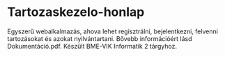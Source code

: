 # Tartozaskezelo-honlap

Egyszerű webalkalmazás, ahova lehet regisztrálni, bejelentkezni, felvenni tartozásokat és azokat nyilvántartani. Bővebb információért lásd Dokumentáció.pdf.
Készült BME-VIK Informatik 2 tárgyhoz.
